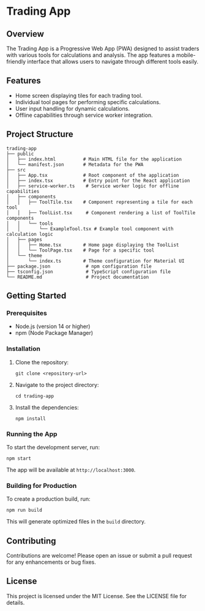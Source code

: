 # Trading App

## Overview
The Trading App is a Progressive Web App (PWA) designed to assist traders with various tools for calculations and analysis. The app features a mobile-friendly interface that allows users to navigate through different tools easily.

## Features
- Home screen displaying tiles for each trading tool.
- Individual tool pages for performing specific calculations.
- User input handling for dynamic calculations.
- Offline capabilities through service worker integration.

## Project Structure
```
trading-app
├── public
│   ├── index.html          # Main HTML file for the application
│   └── manifest.json       # Metadata for the PWA
├── src
│   ├── App.tsx             # Root component of the application
│   ├── index.tsx           # Entry point for the React application
│   ├── service-worker.ts    # Service worker logic for offline capabilities
│   ├── components
│   │   ├── ToolTile.tsx    # Component representing a tile for each tool
│   │   ├── ToolList.tsx     # Component rendering a list of ToolTile components
│   │   └── tools
│   │       └── ExampleTool.tsx # Example tool component with calculation logic
│   ├── pages
│   │   ├── Home.tsx        # Home page displaying the ToolList
│   │   └── ToolPage.tsx    # Page for a specific tool
│   └── theme
│       └── index.ts        # Theme configuration for Material UI
├── package.json             # npm configuration file
├── tsconfig.json            # TypeScript configuration file
└── README.md                # Project documentation
```

## Getting Started

### Prerequisites
- Node.js (version 14 or higher)
- npm (Node Package Manager)

### Installation
1. Clone the repository:
   ```
   git clone <repository-url>
   ```
2. Navigate to the project directory:
   ```
   cd trading-app
   ```
3. Install the dependencies:
   ```
   npm install
   ```

### Running the App
To start the development server, run:
```
npm start
```
The app will be available at `http://localhost:3000`.

### Building for Production
To create a production build, run:
```
npm run build
```
This will generate optimized files in the `build` directory.

## Contributing
Contributions are welcome! Please open an issue or submit a pull request for any enhancements or bug fixes.

## License
This project is licensed under the MIT License. See the LICENSE file for details.